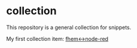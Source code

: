 # collection

This repository is a general collection for snippets.

My first collection item: [fhem<->node-red](https://github.com/cflurin/collection/tree/master/fhem%3C-%3Enode-red)